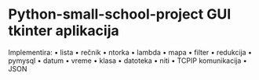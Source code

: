 # Python-small-school-project GUI tkinter aplikacija
Implementira:
• lista
• rečnik 
• ntorka
• lambda 
• mapa 
• filter 
• redukcija 
• pymysql
• datum
• vreme
• klasa
• datoteka
• niti
• TCPIP komunikacija
• JSON
